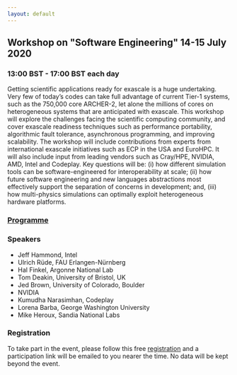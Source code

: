 ```yaml
---
layout: default
---
```


## Workshop on "Software Engineering" 14-15 July 2020
### 13:00 BST - 17:00 BST each day

Getting scientific applications ready for exascale is a huge
undertaking. Very few of today’s codes can take full advantage of
current Tier-1 systems, such as the 750,000 core ARCHER-2, let alone
the millions of cores on heterogeneous systems that are anticipated
with exascale. This workshop will explore the challenges facing the
scientific computing community, and cover exascale readiness
techniques such as performance portability, algorithmic fault
tolerance, asynchronous programming, and improving scalability. The
workshop will include contributions from experts from international
exascale initiatives such as ECP in the USA and EuroHPC. It will also
include input from leading vendors such as Cray/HPE, NVIDIA, AMD,
Intel and Codeplay. Key questions will be: (i) how different
simulation tools can be software-engineered for interoperability at
scale; (ii) how future software engineering and new languages
abstractions most effectively support the separation of concerns in
development; and, (iii) how multi-physics simulations can optimally
exploit heterogeneous hardware platforms.

### [Programme](workshop1_programme.html)

### Speakers

- Jeff Hammond, Intel
- Ulrich Rüde, FAU Erlangen-Nürnberg
- Hal Finkel, Argonne National Lab
- Tom Deakin, University of Bristol, UK
- Jed Brown, University of Colorado, Boulder
- NVIDIA
- Kumudha Narasimhan, Codeplay
- Lorena Barba, George Washington University
- Mike Heroux, Sandia National Labs

### Registration

To take part in the event, please follow this free [registration](https://www.eventbrite.co.uk/e/workshop-on-software-engineering-for-exascale-excalibur-sle-tickets-109953333380)
and a participation link will be emailed to you nearer the time. No data will be kept beyond the event.